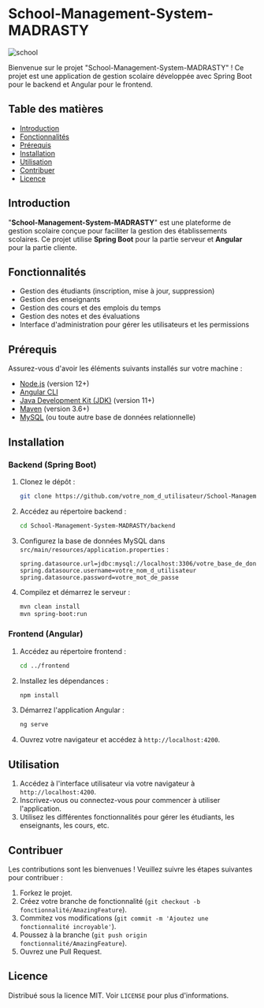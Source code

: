 # School-Management-System-MADRASTY
![school](https://github.com/youssefreg/School-Management-System-MADRASTY/assets/112189559/9d2ca45f-4dd0-4441-920a-14d68342788a)



Bienvenue sur le projet "School-Management-System-MADRASTY" ! Ce projet est une application de gestion scolaire développée avec Spring Boot pour le backend et Angular pour le frontend.

## Table des matières

- [Introduction](#introduction)
- [Fonctionnalités](#fonctionnalités)
- [Prérequis](#prérequis)
- [Installation](#installation)
- [Utilisation](#utilisation)
- [Contribuer](#contribuer)
- [Licence](#licence)

## Introduction

"**School-Management-System-MADRASTY**" est une plateforme de gestion scolaire conçue pour faciliter la gestion des établissements scolaires. Ce projet utilise **Spring Boot** pour la partie serveur et **Angular** pour la partie cliente.

## Fonctionnalités

- Gestion des étudiants (inscription, mise à jour, suppression)
- Gestion des enseignants
- Gestion des cours et des emplois du temps
- Gestion des notes et des évaluations
- Interface d'administration pour gérer les utilisateurs et les permissions

## Prérequis

Assurez-vous d'avoir les éléments suivants installés sur votre machine :

- [Node.js](https://nodejs.org/) (version 12+)
- [Angular CLI](https://angular.io/cli)
- [Java Development Kit (JDK)](https://www.oracle.com/java/technologies/javase-jdk11-downloads.html) (version 11+)
- [Maven](https://maven.apache.org/) (version 3.6+)
- [MySQL](https://www.mysql.com/) (ou toute autre base de données relationnelle)

## Installation

### Backend (Spring Boot)

1. Clonez le dépôt :

    ```bash
    git clone https://github.com/votre_nom_d_utilisateur/School-Management-System-MADRASTY.git
    ```

2. Accédez au répertoire backend :

    ```bash
    cd School-Management-System-MADRASTY/backend
    ```

3. Configurez la base de données MySQL dans `src/main/resources/application.properties` :

    ```properties
    spring.datasource.url=jdbc:mysql://localhost:3306/votre_base_de_données
    spring.datasource.username=votre_nom_d_utilisateur
    spring.datasource.password=votre_mot_de_passe
    ```

4. Compilez et démarrez le serveur :

    ```bash
    mvn clean install
    mvn spring-boot:run
    ```

### Frontend (Angular)

1. Accédez au répertoire frontend :

    ```bash
    cd ../frontend
    ```

2. Installez les dépendances :

    ```bash
    npm install
    ```

3. Démarrez l'application Angular :

    ```bash
    ng serve
    ```

4. Ouvrez votre navigateur et accédez à `http://localhost:4200`.

## Utilisation

1. Accédez à l'interface utilisateur via votre navigateur à `http://localhost:4200`.
2. Inscrivez-vous ou connectez-vous pour commencer à utiliser l'application.
3. Utilisez les différentes fonctionnalités pour gérer les étudiants, les enseignants, les cours, etc.

## Contribuer

Les contributions sont les bienvenues ! Veuillez suivre les étapes suivantes pour contribuer :

1. Forkez le projet.
2. Créez votre branche de fonctionnalité (`git checkout -b fonctionnalité/AmazingFeature`).
3. Commitez vos modifications (`git commit -m 'Ajoutez une fonctionnalité incroyable'`).
4. Poussez à la branche (`git push origin fonctionnalité/AmazingFeature`).
5. Ouvrez une Pull Request.

## Licence

Distribué sous la licence MIT. Voir `LICENSE` pour plus d'informations.
